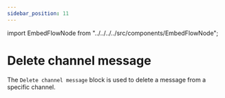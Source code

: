 ```yaml
---
sidebar_position: 11
---
```


import EmbedFlowNode from "../../../../src/components/EmbedFlowNode";

# Delete channel message

The `Delete channel message` block is used to delete a message from a specific channel.

<EmbedFlowNode type="action_message_delete" />
